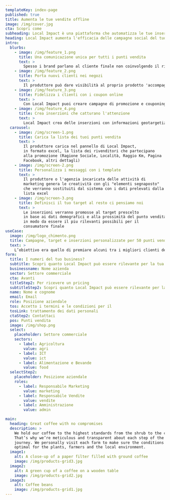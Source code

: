 ```yaml
---
templateKey: index-page
published: true
title: Aumenta le tue vendite offline
image: /img/cover.jpg
cta: Scopri come
subheading: Local Impact è una piattaforma che automatizza le tue inserzioni su Facebook e sincronizza la tua strategia online con i punti vendita fisici
heading: Local Impact aumenta l'efficacia delle campagne social del tuo brand a livello locale
intro:
  blurbs:
    - image: /img/feature_1.png
      title: Una comunicazione unica per tutti i punti vendita
      text: >
        Spesso i brand parlano al cliente finale non coinvolgendo il rivenditore. Local Impact ti consente di armonizzare la comunicazione e uniformare il messaggio dall'inizio alla fine della filiera
    - image: /img/feature_2.png
      title: Porta nuovi clienti nei negozi
      text: >
        Il produttore può dare visibilità al proprio prodotto 'accompagnando' i potenziali clienti direttamente al punto vendita ed erogando un servizio al rivenditore, supportandolo nelle azioni di promozione online
    - image: /img/feature_3.png
      title: Fidelizza i clienti con i coupon online
      text: >
        Con Local Impact puoi creare campagne di promozione e couponing per attrarre nuovi clienti e fidelizzare quelli già esistenti
    - image: /img/feature_4.png
      title: Crea inserzioni che catturano l'attenzione
      text: >
        Local Impact crea delle inserzioni con informazioni geotargetizzate per aumentare la rilevanza verso i potenziali clienti che si trovano in prossimità dei punti vendita dove si trova il tuo brand
  carousel:
    - image: /img/screen-1.png
      title: Carica la lista dei tuoi punti vendita
      text: >
        Il produttore carica nel pannello di Local Impact,
        in formato excel, la lista dei rivenditori che partecipano
        alla promozione (Ragione Sociale, Località, Raggio Km, Pagina
        Facebook, altri dettagli)
    - image: /img/screen-2.png
      title: Personalizza i messaggi con i template
      text: >
        Il produttore o l'agenzia incaricata delle attività di
        marketing genera le creatività con gli "elementi segnaposto"
        che verranno sostituiti dal sistema con i dati prelevati dalla
        lista excel
    - image: /img/screen-3.png
      title: Definisci il tuo target al resto ci pensiamo noi
      text: >
        Le inserzioni verranno promosse al target prescelto
        in base ai dati demografici e alla prossimità del punto vendita
        in modo da essere il piu rilevanti possibili per il
        consumatore finale
useCase:
  image: /img/logo_chimento.png
  title: Campagne, target e inserzioni personalizzate per 50 punti vendita
  text: >
    L’obiettivo era quello di premiare alcuni tra i migliori clienti dell’azienda con una soluzione che veicolasse l’interesse degli utenti direttamente verso la gioielleria, personalizzando le inserzioni sulla base dei prodotti realmente disponibili presso il punto vendita, e al contempo consentisse a Chimento di acquisire i contatti di utenti interessati.
form:
  title: I numeri del tuo business?
  subtitle: Scopri quanto Local Impact può essere rilevante per la tua attività.
  businessname: Nome azienda
  sector: Settore commerciale
  cta: Avanti
  titleStep2: Per ricevere un pricing
  subtitleStep2: Scopri quanto Local Impact può essere rilevante per la tua attività.
  name: Nome e cognome
  email: Email
  role: Posizione aziendale
  tos: Accetto i termini e le condizioni per il
  tosLink: trattamento dei dati personali
  ctaStep2: Contattaci
  pos: Punti vendita
  image: /img/shop.png
  select:
    placeholder: Settore commerciale
    sectors:
      - label: Agricoltura
        value: agri
      - label: ICT
        value: ict
      - label: Alimentazione e Bevande
        value: food
  selectStep2:
    placeholder: Posizione aziendale
    roles:
      - label: Responsabile Marketing
        value: marketing
      - label: Responsabile Vendite
        value: vendite
      - label: Amministrazione
        value: admin

main:
  heading: Great coffee with no compromises
  description: >
    We hold our coffee to the highest standards from the shrub to the cup.
    That’s why we’re meticulous and transparent about each step of the coffee’s
    journey. We personally visit each farm to make sure the conditions are
    optimal for the plants, farmers and the local environment.
  image1:
    alt: A close-up of a paper filter filled with ground coffee
    image: /img/products-grid3.jpg
  image2:
    alt: A green cup of a coffee on a wooden table
    image: /img/products-grid2.jpg
  image3:
    alt: Coffee beans
    image: /img/products-grid1.jpg
---
```

